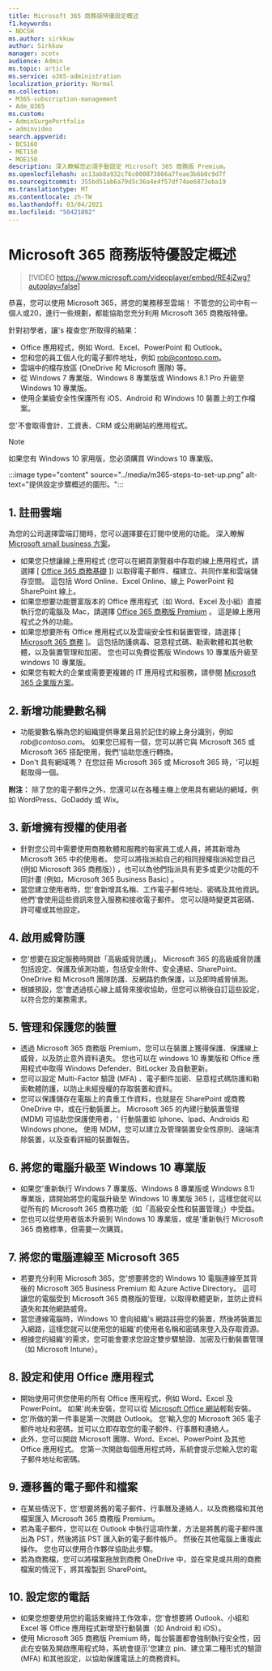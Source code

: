 ```yaml
---
title: Microsoft 365 商務版特優設定概述
f1.keywords:
- NOCSH
ms.author: sirkkuw
author: Sirkkuw
manager: scotv
audience: Admin
ms.topic: article
ms.service: o365-administration
localization_priority: Normal
ms.collection:
- M365-subscription-management
- Adm_O365
ms.custom:
- AdminSurgePortfolio
- adminvideo
search.appverid:
- BCS160
- MET150
- MOE150
description: 深入瞭解您必須手動設定 Microsoft 365 商務版 Premium。
ms.openlocfilehash: ac13ab8a932c76c000873866a7feae3b6b0c9d7f
ms.sourcegitcommit: 355bd51ab6a79d5c36a4e4f57df74ae6873eba19
ms.translationtype: MT
ms.contentlocale: zh-TW
ms.lasthandoff: 03/04/2021
ms.locfileid: "50421892"
---
```

# <a name="overview-of-microsoft-365-business-premium-setup"></a>Microsoft 365 商務版特優設定概述

> [!VIDEO https://www.microsoft.com/videoplayer/embed/RE4jZwg?autoplay=false]

恭喜，您可以使用 Microsoft 365，將您的業務移至雲端！ 不管您的公司中有一個人或20，進行一些規劃，都能協助您充分利用 Microsoft 365 商務版特優。

針對初學者，讓&#39;s 複查您&#39;所取得的結果：

- Office 應用程式，例如 Word、Excel、PowerPoint 和 Outlook。
- 您和您的員工個人化的電子郵件地址，例如 rob@contoso.com。
- 雲端中的檔存放區 (OneDrive 和 Microsoft 團隊) 等。
- 從 Windows 7 專業版、Windows 8 專業版或 Windows 8.1 Pro 升級至 Windows 10 專業版。
- 使用企業級安全性保護所有 iOS、Android 和 Windows 10 裝置上的工作檔案。

您&#39;不會取得會計、工資表、CRM 或公用網站的應用程式。

> [!NOTE]
> 如果您有 Windows 10 家用版，您必須購買 Windows 10 專業版。  


:::image type="content" source="../media/m365-steps-to-set-up.png" alt-text="提供設定步驟概述的圖形。":::

## <a name="1-sign-up-for-the-cloud"></a>1. 註冊雲端

為您的公司選擇雲端訂閱時，您可以選擇要在訂閱中使用的功能。 深入瞭解 [Microsoft small business 方案](https://www.microsoft.com/microsoft-365/business?rtc=1)。

- 如果您只想讓線上應用程式 (您可以在網頁瀏覽器中存取的線上應用程式，請選擇 [ [Office 365 商務基礎](https://www.microsoft.com/en-us/p/office-365-business-essentials/cfq7ttc0k59v?rtc=1&amp;activetab=pivot:overviewtab) ]) 以取得電子郵件、檔建立、共同作業和雲端儲存空間。 這包括 Word Online、Excel Online、線上 PowerPoint 和 SharePoint 線上。
- 如果您想要功能豐富版本的 Office 應用程式（如 Word、Excel 及小組）直接執行您的電腦及 Mac，請選擇 [Office 365 商務版 Premium](https://products.office.com/en-us/business/office-365-business-premium) 。 這是線上應用程式之外的功能。
- 如果您想要所有 Office 應用程式以及雲端安全性和裝置管理，請選擇 [ [Microsoft 365 商務](https://www.microsoft.com/microsoft-365/business?rtc=1) ]。 這包括防護病毒、惡意程式碼、勒索軟體和其他軟體，以及裝置管理和加密。 您也可以免費從舊版 Windows 10 專業版升級至 windows 10 專業版。
- 如果您有較大的企業或需要更複雜的 IT 應用程式和服務，請參閱 [Microsoft 365 企業版方案](https://www.microsoft.com/microsoft-365/compare-all-microsoft-365-plans)。


## <a name="2-add-a-domain-name"></a>2. 新增功能變數名稱

- 功能變數名稱為您的組織提供專業且易於記住的線上身分識別，例如 _rob@contoso.com_。 如果您已經有一個，您可以將它與 Microsoft 365 或 Microsoft 365 搭配使用，我們&#39;協助您進行轉換。
- Don&#39;t 具有網域嗎？ 在您註冊 Microsoft 365 或 Microsoft 365 時，&#39;可以輕鬆取得一個。

**附注：**  除了您的電子郵件之外，您還可以在各種主機上使用具有網站的網域，例如 WordPress、GoDaddy 或 Wix。

## <a name="3-add-users-with-licenses"></a>3. 新增擁有授權的使用者

- 針對您公司中需要使用商務軟體和服務的每家員工或人員，將其新增為 Microsoft 365 中的使用者。 您可以將指派給自己的相同授權指派給您自己 (例如 Microsoft 365 商務版）) ，也可以為他們指派具有更多或更少功能的不同計畫 (例如，Microsoft 365 Business Basic) 。
- 當您建立使用者時，您&#39;會新增其名稱、工作電子郵件地址、密碼及其他資訊。 他們&#39;會使用這些資訊來登入服務和接收電子郵件。 您可以隨時變更其密碼、許可權或其他設定。


## <a name="4-enable-threat-protection"></a>4. 啟用威脅防護

- 您&#39;想要在設定服務時開啟「高級威脅防護」。 Microsoft 365 的高級威脅防護包括設定、保護及偵測功能，包括安全附件、安全連結、SharePoint、OneDrive 和 Microsoft 團隊防護、反網路釣魚保護，以及即時威脅偵測。
- 根據預設，您&#39;會透過核心線上威脅來接收協助，但您可以稍後自訂這些設定，以符合您的業務需求。

## <a name="5-manage-and-secure-your-devices"></a>5. 管理和保護您的裝置

- 透過 Microsoft 365 商務版 Premium，您可以在裝置上獲得保護、保護線上威脅，以及防止意外資料遺失。 您也可以在 windows 10 專業版和 Office 應用程式中取得 Windows Defender、BitLocker 及自動更新。
- 您可以設定 Multi-Factor 驗證 (MFA) 、電子郵件加密、惡意程式碼防護和勒索軟體防護，以防止未經授權的存取裝置和資料。
- 您可以保護儲存在電腦上的貴重工作資料，也就是在 SharePoint 或商務 OneDrive 中，或在行動裝置上。 Microsoft 365 的內建行動裝置管理 (MDM) 可協助您保護使用者，&#39; 行動裝置如 Iphone、Ipad、Androids 和 Windows phone。 使用 MDM，您可以建立及管理裝置安全性原則、遠端清除裝置，以及查看詳細的裝置報告。

## <a name="6-upgrade-your-pcs-to-windows-10-pro"></a>6. 將您的電腦升級至 Windows 10 專業版

- 如果您&#39;重新執行 Windows 7 專業版、Windows 8 專業版或 Windows 8.1) 專業版，請開始將您的電腦升級至 Windows 10 專業版 365 (，這樣您就可以從所有的 Microsoft 365 商務功能（如「高級安全性和裝置管理」）中受益。
- 您也可以從使用者版本升級到 Windows 10 專業版，或是&#39;重新執行 Microsoft 365 商務標準，但需要一次購買。

## <a name="7-connect-your-pcs-to-microsoft-365"></a>7. 將您的電腦連線至 Microsoft 365

- 若要充分利用 Microsoft 365，您&#39;想要將您的 Windows 10 電腦連線至其背後的 Microsoft 365 Business Premium 和 Azure Active Directory。 這可讓您的電腦受到 Microsoft 365 商務版的管理，以取得軟體更新，並防止資料遺失和其他網路威脅。
- 當您連線電腦時，Windows 10 會向組織&#39;s 網路註冊您的裝置，然後將裝置加入網路，這樣您就可以使用您的組織&#39;的使用者名稱和密碼來登入及存取資源。
- 根據您的組織&#39;的需求，您可能會要求您設定雙步驟驗證、加密及行動裝置管理（如 Microsoft Intune）。

## <a name="8-set-up-and-use-office-apps"></a>8. 設定和使用 Office 應用程式

- 開始使用可供您使用的所有 Office 應用程式，例如 Word、Excel 及 PowerPoint。 如果&#39;尚未安裝，您可以從 [Microsoft Office 網站](https://www.office.com/)輕鬆安裝。
- 您&#39;所做的第一件事是第一次開啟 Outlook。 您&#39;輸入您的 Microsoft 365 電子郵件地址和密碼，並可以立即存取您的電子郵件、行事曆和連絡人。
- 此外，您可以開啟 Microsoft 團隊、Word、Excel、PowerPoint 及其他 Office 應用程式。 您第一次開啟每個應用程式時，系統會提示您輸入您的電子郵件地址和密碼。

## <a name="9-migrate-old-email-and-files"></a>9. 遷移舊的電子郵件和檔案

- 在某些情況下，您&#39;想要將舊的電子郵件、行事曆及連絡人，以及商務檔和其他檔案匯入 Microsoft 365 商務版 Premium。
- 若為電子郵件，您可以在 Outlook 中執行這項作業，方法是將舊的電子郵件匯出為 PST，然後將該 PST 匯入新的電子郵件帳戶。 然後在其他電腦上重複此操作。 您也可以使用合作夥伴協助此步驟。
- 若為商務檔，您可以將檔案拖放到商務 OneDrive 中，並在常見或共用的商務檔案的情況下，將其複製到 SharePoint。

## <a name="10-set-up-your-phones"></a>10. 設定您的電話

- 如果您想要使用您的電話來維持工作效率，您&#39;會想要將 Outlook、小組和 Excel 等 Office 應用程式新增至行動裝置（如 Android 和 iOS）。
- 使用 Microsoft 365 商務版 Premium 時，每台裝置都會強制執行安全性，因此在安裝及開啟應用程式時，系統會提示&#39;您建立 pin、建立第二種形式的驗證 (MFA) 和其他設定，以協助保護電話上的商務資料。